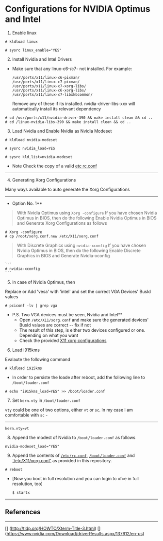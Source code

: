 # Configurations for NVIDIA Optimus and Intel

1. Enable linux

  ```
  # kldload linux

  # sysrc linux_enable="YES"
  ```
2. Install Nvidia and Intel Drivers

  + Make sure that any linux-c6-/c7- not installed.
    For example:
    ```
    /usr/ports/x11/linux-c6-pixman/
    /usr/ports/x11/linux-c7-pixman/
    /usr/ports/x11/linux-c7-xorg-libs/
    /usr/ports/x11/linux-c6-xorg-libs/
    /usr/ports/x11/linux-c7-libxkbcommon/
    ```
    Remove any of these if its installed. nvidia-driver-libs-xxx will automatically install its relevant
    dependency

  ```
  # cd /usr/ports/x11/nvidia-driver-390 && make install clean && cd ..
  # cd /linux-nvidia-libs-390 && make install clean && cd ..
  ```

3. Load Nvidia and Enable Nvidia as Nvidia Modeset

  ```
  # kldload nvidia-modeset

  # sysrc nvidia_load=YES

  # sysrc kld_list=nvidia-modeset
  ```

* Note Check the copy of a valid [etc rc.conf](../System.Configurations/sc/etc_rc.conf)
___

4. Generating Xorg Configurations

Many ways available to auto generate the Xorg Configurations
  ___

  * Option No. 1**

  > With Nvidia Optimus using `Xorg -configure`
    If you have chosen Nvidia Optimus in BIOS, then do the following
    Enable Nvidia Optimus in BIOS and Generate Xorg Configurations as follows


    # Xorg -configure
    # cp /root/xorg.conf.new /etc/X11/xorg.conf

  > With Discrete Graphics using `nvidia-xconfig`
    If you have chosen Nvidia Optimus in BIOS, then do the following
    Enable Discrete Graphics in BIOS and Generate Nvidia-xconfig

    ```
    # nvidia-xconfig
    ```

5. In case of Nvidia Optimus, then

Replace or Add 'vesa' with 'intel' and set the correct VGA Devices' BusId values

  ```
  # pciconf -lv | grep vga
  ```

* P.S. Two VGA devices must be seen, Nvidia and Intel**
  + Open `/etc/X11/xorg.conf` and make sure the generated devices' BusId values are correct -- fix if not
  + The result of this step, is either two devices configured or one. Depending on what you want
  + Check the provided [X11 xorg configurations](../X.Server/discrete-graphics-profile/etc_X11_xorg.conf)

6. Load i915kms

Evalaute the following command

  ```
  # kldload i915kms
  ```

  + In order to persiste the loade after reboot, add the following line to `/boot/loader.conf`

  ```
  # echo "i915kms_load=YES" >> /boot/loader.conf
  ```

7. Set `kern.vty` in `/boot/loader.conf`

`vty` could be one of two options, either `vt` or `sc`. In my case I am comfortable with `sc` -
___


  ```
  kern.vty=vt
  ```

8. Append the modest of Nvidia to `/boot/loader.conf` as follows

  ```
  nvidia-modeset_load="YES"
  ```

9. Append the contents of [`/etc/rc.conf`](../../System.Configurations/sc/etc_rc.conf), [`/boot/loader.conf`](../../System.Configurations/sc/etc_rc.conf) and [`/etc/X11/xorg.conf'](../../System.Configurations/sc/etc_rc.conf) as provided in this repository.


  ```
  # reboot
  ```

* [Now you boot in full resolution and you can login to xfce in full resolution, too]

  ```
  $ startx
  ```

------------------------------------------

## References
----

[] (http://tldp.org/HOWTO/Xterm-Title-3.html)
[] (https://www.nvidia.com/Download/driverResults.aspx/137612/en-us)
